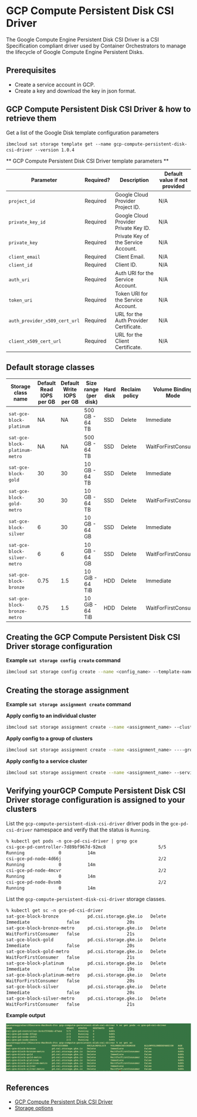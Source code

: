# GCP Compute Persistent Disk CSI Driver

The Google Compute Engine Persistent Disk CSI Driver is a CSI Specification compliant driver used by Container Orchestrators to manage the lifecycle of Google Compute Engine Persistent Disks.

## Prerequisites
- Create a service account in GCP.
- Create a key and download the key in json format.

## GCP Compute Persistent Disk CSI Driver & how to retrieve them

Get a list of the Google Disk template configuration parameters

```
ibmcloud sat storage template get --name gcp-compute-persistent-disk-csi-driver --version 1.0.4
```

** GCP Compute Persistent Disk CSI Driver template parameters **

| Parameter | Required? | Description | Default value if not provided |
| --- | --- | --- | --- |
| `project_id` | Required | Google Cloud Provider Project ID. | N/A |
| `private_key_id` | Required | Google Cloud Provider Private Key ID. | N/A |
| `private_key` | Required | Private Key of the Service Account. | N/A |
| `client_email` | Required | Client Email. | N/A |
| `client_id` | Required | Client ID. | N/A |
| `auth_uri` | Required | Auth URI for the Service Account. | N/A |
| `token_uri` | Required |Token URI for the Service Account. | N/A |
| `auth_provider_x509_cert_url` | Required | URL for the Auth Provider Certificate. | N/A |
| `client_x509_cert_url` | Required | URL for the Client Certificate. | N/A |

## Default storage classes

| Storage class name | Default Read IOPS per GB | Default Write IOPS per GB | Size range (per disk) | Hard disk | Reclaim policy | Volume Binding Mode |
| --- | --- | --- | --- | --- | --- | --- |
| `sat-gce-block-platinum` | NA | NA | 500 GB - 64 TB | SSD | Delete | Immediate |
| `sat-gce-block-platinum-metro`  | NA | NA | 500 GB - 64 TB | SSD | Delete | WaitForFirstConsumer |
| `sat-gce-block-gold` | 30 | 30 | 10 GB - 64 TB | SSD | Delete | Immediate |
| `sat-gce-block-gold-metro` | 30 | 30 | 10 GB - 64 TB | SSD | Delete | WaitForFirstConsumer |
| `sat-gce-block-silver`  | 6 | 30 | 10 GB - 64 GB | SSD | Delete | Immediate |
| `sat-gce-block-silver-metro` | 6 | 6 | 10 GB - 64 GB | SSD | Delete | WaitForFirstConsumer |
| `sat-gce-block-bronze`  | 0.75 | 1.5 | 10 GiB - 64 TiB | HDD | Delete | Immediate |
| `sat-gce-block-bronze-metro` | 0.75 | 1.5 | 10 GiB - 64 TiB | HDD | Delete | WaitForFirstConsumer |


## Creating the GCP Compute Persistent Disk CSI Driver storage configuration

**Example `sat storage config create` command**

```sh
ibmcloud sat storage config create --name <config_name> --template-name gcp-compute-persistent-disk-csi-driver --template-version 1.0.4 --location <location_name> -p "project_id= ****" -p "private_key_id= ****" -p "private_key= **** -p "client_email=****" -p "client_id=******" -p "auth_uri=****" -p "token_uri=****" -p "auth_provider_x509_cert_url=****" -p "client_x509_cert_url=****"
```

## Creating the storage assignment

**Example `sat storage assignment create` command**

**Apply config to an individual cluster**

```sh
ibmcloud sat storage assignment create --name <assignment_name> --cluster <cluster_id> --config <config_name>
```

**Apply config to a group of clusters**
```sh
ibmcloud sat storage assignment create --name <assignment_name> ----group <cluster-group> --config <config_name>
```

**Apply config to a service cluster**

```sh
ibmcloud sat storage assignment create --name <assignment_name> --service-cluster-id <service-cluster-id> --config <config_name>
```

## Verifying yourGCP Compute Persistent Disk CSI Driver storage configuration is assigned to your clusters

List the `gcp-compute-persistent-disk-csi-driver` driver pods in the `gce-pd-csi-driver` namespace and verify that the status is `Running`.

```
% kubectl get pods -n gce-pd-csi-driver | grep gce
csi-gce-pd-controller-7d89bf967d-92mc8                    5/5     Running             0          14m
csi-gce-pd-node-4d66j                                     2/2     Running             0          14m
csi-gce-pd-node-4mcvr                                     2/2     Running             0          14m
csi-gce-pd-node-8vsmb                                     2/2     Running             0          14m
```
List the `gcp-compute-persistent-disk-csi-driver` storage classes.

```
% kubectl get sc -n gce-pd-csi-driver
sat-gce-block-bronze           pd.csi.storage.gke.io   Delete          Immediate              false                  20s
sat-gce-block-bronze-metro     pd.csi.storage.gke.io   Delete          WaitForFirstConsumer   false                  21s
sat-gce-block-gold             pd.csi.storage.gke.io   Delete          Immediate              false                  20s
sat-gce-block-gold-metro       pd.csi.storage.gke.io   Delete          WaitForFirstConsumer   false                  21s
sat-gce-block-platinum         pd.csi.storage.gke.io   Delete          Immediate              false                  19s
sat-gce-block-platinum-metro   pd.csi.storage.gke.io   Delete          WaitForFirstConsumer   false                  20s
sat-gce-block-silver           pd.csi.storage.gke.io   Delete          Immediate              false                  20s
sat-gce-block-silver-metro     pd.csi.storage.gke.io   Delete          WaitForFirstConsumer   false                  21s
```

**Example output**

![Example Output](./images/output.png)

## References
- [GCP Compute Persistent Disk CSI Driver](https://github.com/kubernetes-sigs/gcp-compute-persistent-disk-csi-driver/tree/v1.0.4)
- [Storage options ](https://cloud.google.com/compute/docs/disks#footnote-1)
